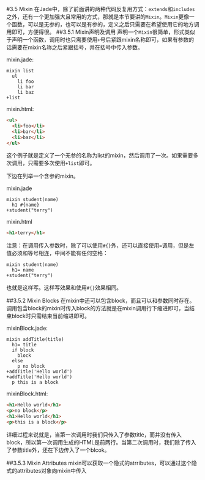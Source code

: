 #3.5 Mixin
在Jade中，除了前面讲的两种代码反复用方式：`extends`和`includes`之外，还有一个更加强大且常用的方式，那就是本节要讲的`Mixin`。`Mixin`更像一个函数，可以是无参的，也可以是有参的，定义之后只需要在希望使用它的地方调用即可，方便得很。
##3.5.1 Mixin声明及调用
声明一个`Mixin`很简单，形式类似于声明一个函数，调用时也只需要使用`+`号后紧跟mixin名称即可，如果有参数的话需要在mixin名称之后紧跟括号，并在括号中传入参数。

mixin.jade:
```jade
mixin list
  ul
    li foo
    li bar
    li baz
+list
```
mixin.html:
```html
<ul>
  <li>foo</li>
  <li>bar</li>
  <li>baz</li>
</ul>
```
这个例子就是定义了一个无参的名称为list的mixin，然后调用了一次。如果需要多次调用，只需要多次使用`+list`即可。

下边在列举一个含参的mixin。

mixin.jade
```
mixin student(name)
  h1 #{name}
+student("terry")
```
mixin.html
```html
<h1>terry</h1>
```
注意：在调用传入参数时，除了可以使用`#{}`外，还可以直接使用`=`调用，但是左值必须和等号相连，中间不能有任何空格：
```
mixin student(name)
  h1= name
+student("terry")
```
也就是这样写。这样写效果和使用`#{}`效果相同。

##3.5.2 Mixin Blocks
在mixin中还可以包含block，而且可以和参数同时存在。调用包含block的mixin时传入block的方法就是在mixin调用行下缩进即可，当结束block时只需结束当前缩进即可。

mixinBlock.jade:
```jade
mixin addTitle(title)
  h1= title
  if block
    block
  else
    p no block
+addTitle('Hello world')
+addTitle('Hello world')
  p this is a block
```
mixinBlock.html:
```html
<h1>Hello world</h1>
<p>no block</p>
<h1>Hello world</h1>
<p>this is a block</p>
```
详细过程来说就是，当第一次调用时我们只传入了参数title，而并没有传入block，所以第一次调用生成的HTML是前两行。当第二次调用时，我们除了传入了参数title外，还在下边传入了一个blcok。

##3.5.3 Mixin Attributes
mixin可以获取一个隐式的atrributes，可以通过这个隐式的attributes对象向mixin中传入